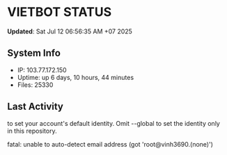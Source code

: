 # VIETBOT STATUS
**Updated**: Sat Jul 12 06:56:35 AM +07 2025

## System Info
- IP: 103.77.172.150
- Uptime: up 6 days, 10 hours, 44 minutes
- Files: 25330

## Last Activity

to set your account's default identity.
Omit --global to set the identity only in this repository.

fatal: unable to auto-detect email address (got 'root@vinh3690.(none)')
